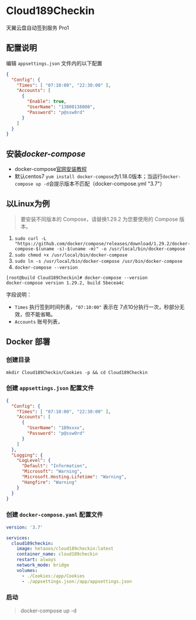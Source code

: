 # Cloud189Checkin
天翼云盘自动签到服务 Pro1

## 配置说明

编辑 `appsettings.json` 文件内的以下配置
```json
{
  "Config": {
    "Times": [ "07:10:00", "22:30:00" ],
    "Accounts": [
      {
        "Enable": true,
        "UserName": "13800138000",
        "Password": "p@ssw0rd"
      }
    ]
  }
}
```
## 安装*docker-compose*

* docker-compose[官网安装教程](https://docs.docker.com/compose/install/#install-compose-on-linux-systems)
* 默认centos7 `yum install docker-compose`为1.18.0版本；当运行`docker-compose up -d`会提示版本不匹配（docker-compose.yml "3.7"）
## 以Linux为例

>要安装不同版本的 Compose，请替换1.29.2 为您要使用的 Compose 版本。

1.  `sudo curl -L "https://github.com/docker/compose/releases/download/1.29.2/docker-compose-$(uname -s)-$(uname -m)" -o /usr/local/bin/docker-compose`
2.  `sudo chmod +x /usr/local/bin/docker-compose`
3.  `sudo ln -s /usr/local/bin/docker-compose /usr/bin/docker-compose`
4.  `docker-compose --version`

```
[root@build Cloud189Checkin]# docker-compose --version
docker-compose version 1.29.2, build 5becea4c
```

字段说明：
- `Times` 执行签到时间列表，`"07:10:00"` 表示在 7点10分执行一次，秒部分无效，但不能省略。
- `Accounts` 账号列表，

## Docker 部署

### 创建目录
```
mkdir Cloud189Checkin/Cookies -p && cd Cloud189Checkin
```

### 创建 `appsettings.json` 配置文件

```json
{
  "Config": {
    "Times": [ "07:10:00", "22:30:00" ],
    "Accounts": [
      {
        "UserName": "189xxxx",
        "Password": "p@ssw0rd"
      }
    ]
  },
  "Logging": {
    "LogLevel": {
      "Default": "Information",
      "Microsoft": "Warning",
      "Microsoft.Hosting.Lifetime": "Warning",
      "Hangfire": "Warning"
    }
  }
}
```

### 创建 `docker-compose.yaml` 配置文件
```yaml
version: '3.7'

services:
  cloud189checkin:
    image: hetaoos/cloud189checkin:latest
    container_name: cloud189checkin
    restart: always
    network_mode: bridge
    volumes:
      - ./Cookies:/app/Cookies
      - ./appsettings.json:/app/appsettings.json
```

### 启动
>docker-compose up -d
